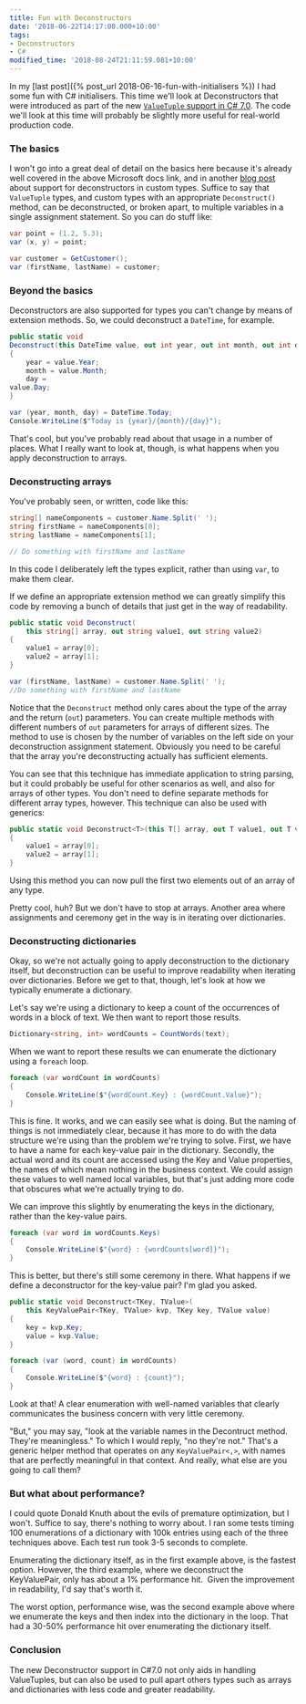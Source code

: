 ```yaml
---
title: Fun with Deconstructors
date: '2018-06-22T14:17:00.000+10:00'
tags:
- Deconstructors
- C#
modified_time: '2018-08-24T21:11:59.081+10:00'
---
```

In my [last post]({% post_url 2018-06-16-fun-with-initialisers %}) I had some
fun with C# initialisers. This time we'll look at Deconstructors that were
introduced as part of the new [`ValueTuple` support in C#
7.0](https://docs.microsoft.com/en-us/dotnet/csharp/whats-new/csharp-7#tuples).
The code we'll look at this time will probably be slightly more useful for
real-world production code.

### The basics

I won't go into a great deal of detail on the basics here because it's already
well covered in the above Microsoft docs link, and in another [blog
post](https://andrewlock.net/deconstructors-for-non-tuple-types-in-c-7-0/) about
support for deconstructors in custom types. Suffice to say that `ValueTuple`
types, and custom types with an appropriate `Deconstruct()` method, can be
deconstructed, or broken apart, to multiple variables in a single assignment
statement. So you can do stuff like:

```csharp
var point = (1.2, 5.3);
var (x, y) = point;

var customer = GetCustomer();
var (firstName, lastName) = customer;
```

### Beyond the basics

Deconstructors are also supported for types you can't change by means of
extension methods. So, we could deconstruct a `DateTime`, for example.

```csharp
public static void
Deconstruct(this DateTime value, out int year, out int month, out int day)
{
    year = value.Year;
    month = value.Month;
    day =
value.Day;
}

var (year, month, day) = DateTime.Today;
Console.WriteLine($"Today is {year}/{month}/{day}");
```

That's cool, but you've probably read about that usage in a number of places.
What I really want to look at, though, is what happens when you apply
deconstruction to arrays.

### Deconstructing arrays

You've probably seen, or written, code like this:

```csharp
string[] nameComponents = customer.Name.Split(' ');
string firstName = nameComponents[0];
string lastName = nameComponents[1];

// Do something with firstName and lastName
```

In this code I deliberately left the types explicit, rather than using `var`, to
make them clear.

If we define an appropriate extension method we can greatly simplify this code
by removing a bunch of details that just get in the way of readability.

```csharp
public static void Deconstruct(
    this string[] array, out string value1, out string value2)
{
    value1 = array[0];
    value2 = array[1];
}

var (firstName, lastName) = customer.Name.Split(' ');
//Do something with firstName and lastName
```

Notice that the `Deconstruct` method only cares about the type of the array and
the return (`out`) parameters. You can create multiple methods with different
numbers of `out` parameters for arrays of different sizes. The method to use is
chosen by the number of variables on the left side on your deconstruction
assignment statement. Obviously you need to be careful that the array you're
deconstructing actually has sufficient elements.

You can see that this technique has immediate application to string parsing, but
it could probably be useful for other scenarios as well, and also for arrays of
other types. You don't need to define separate methods for different array
types, however. This technique can also be used with generics:

```csharp
public static void Deconstruct<T>(this T[] array, out T value1, out T value2)
{
    value1 = array[0];
    value2 = array[1];
}
```

Using this method you can now pull the first two elements out of an array of any
type.

Pretty cool, huh? But we don't have to stop at arrays. Another area where
assignments and ceremony get in the way is in iterating over dictionaries.

### Deconstructing dictionaries

Okay, so we're not actually going to apply deconstruction to the dictionary
itself, but deconstruction can be useful to improve readability when iterating
over dictionaries. Before we get to that, though, let's look at how we typically
enumerate a dictionary.

Let's say we're using a dictionary to keep a count of the occurrences of words
in a block of text. We then want to report those results.

```csharp
Dictionary<string, int> wordCounts = CountWords(text);
```

When we want to report these results we can enumerate the dictionary using a
`foreach` loop.

```csharp
foreach (var wordCount in wordCounts)
{
    Console.WriteLine($"{wordCount.Key} : {wordCount.Value}");
}
```

This is fine. It works, and we can easily see what is doing. But the naming of
things is not immediately clear, because it has more to do with the data
structure we're using than the problem we're trying to solve. First, we have to
have a name for each key-value pair in the dictionary. Secondly, the actual word
and its count are accessed using the Key and Value properties, the names of
which mean nothing in the business context. We could assign these values to well
named local variables, but that's just adding more code that obscures what we're
actually trying to do.

We can improve this slightly by enumerating the keys in the dictionary, rather
than the key-value pairs.

```csharp
foreach (var word in wordCounts.Keys)
{
    Console.WriteLine($"{word} : {wordCounts[word]}");
}
```

This is better, but there's still some ceremony in there. What happens if we
define a deconstructor for the key-value pair? I'm glad you asked.

```csharp
public static void Deconstruct<TKey, TValue>(
    this KeyValuePair<TKey, TValue> kvp, TKey key, TValue value)
{
    key = kvp.Key;
    value = kvp.Value;
}

foreach (var (word, count) in wordCounts)
{
    Console.WriteLine($"{word} : {count}");
}
```

Look at that! A clear enumeration with well-named variables that clearly
communicates the business concern with very little ceremony.

"But," you may say, "look at the variable names in the Decontruct method.
They're meaningless." To which I would reply, "no they're not." That's a generic
helper method that operates on any `KeyValuePair<,>`, with names that are perfectly
meaningful in that context. And really, what else are you going to call them?

### But what about performance?

I could quote Donald Knuth about the evils of premature optimization, but I
won't. Suffice to say, there's nothing to worry about. I ran some tests timing
100 enumerations of a dictionary with 100k entries using each of the three
techniques above. Each test run took 3-5 seconds to complete.

Enumerating the dictionary itself, as in the first example above, is the fastest
option. However, the third example, where we deconstruct the KeyValuePair, only
has about a 1% performance hit.  Given the improvement in readability, I'd say
that's worth it.

The worst option, performance wise, was the second example above where we
enumerate the keys and then index into the dictionary in the loop. That had a
30-50% performance hit over enumerating the dictionary itself.

### Conclusion

The new Deconstructor support in C#7.0 not only aids in handling ValueTuples,
but can also be used to pull apart others types such as arrays and dictionaries
with less code and greater readability.
